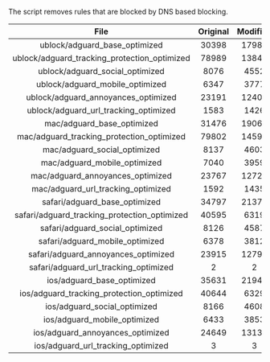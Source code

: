 The script removes rules that are blocked by DNS based blocking.


| File | Original | Modified |
|:----:|:-----:|:-----:|
| ublock/adguard_base_optimized | 30398 | 17989 |
| ublock/adguard_tracking_protection_optimized | 78989 | 13849 |
| ublock/adguard_social_optimized | 8076 | 4552 |
| ublock/adguard_mobile_optimized | 6347 | 3777 |
| ublock/adguard_annoyances_optimized | 23191 | 12403 |
| ublock/adguard_url_tracking_optimized | 1583 | 1426 |
| mac/adguard_base_optimized | 31476 | 19067 |
| mac/adguard_tracking_protection_optimized | 79802 | 14593 |
| mac/adguard_social_optimized | 8137 | 4603 |
| mac/adguard_mobile_optimized | 7040 | 3959 |
| mac/adguard_annoyances_optimized | 23767 | 12721 |
| mac/adguard_url_tracking_optimized | 1592 | 1435 |
| safari/adguard_base_optimized | 34797 | 21370 |
| safari/adguard_tracking_protection_optimized | 40595 | 6319 |
| safari/adguard_social_optimized | 8126 | 4587 |
| safari/adguard_mobile_optimized | 6378 | 3812 |
| safari/adguard_annoyances_optimized | 23915 | 12790 |
| safari/adguard_url_tracking_optimized | 2 | 2 |
| ios/adguard_base_optimized | 35631 | 21943 |
| ios/adguard_tracking_protection_optimized | 40644 | 6329 |
| ios/adguard_social_optimized | 8166 | 4608 |
| ios/adguard_mobile_optimized | 6433 | 3853 |
| ios/adguard_annoyances_optimized | 24649 | 13136 |
| ios/adguard_url_tracking_optimized | 3 | 3 |